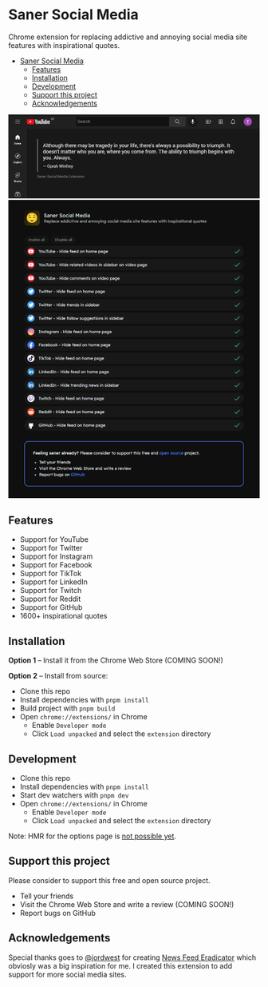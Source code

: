 # Saner Social Media

Chrome extension for replacing addictive and annoying social media site features with inspirational quotes.

- [Saner Social Media](#saner-social-media)
  - [Features](#features)
  - [Installation](#installation)
  - [Development](#development)
  - [Support this project](#support-this-project)
  - [Acknowledgements](#acknowledgements)

![YouTube Home](./screenshots/youtube-home.png)
![Options](./screenshots/options.png)

## Features

- Support for YouTube
- Support for Twitter
- Support for Instagram
- Support for Facebook
- Support for TikTok
- Support for LinkedIn
- Support for Twitch
- Support for Reddit
- Support for GitHub
- 1600+ inspirational quotes

## Installation

**Option 1** – Install it from the Chrome Web Store (COMING SOON!)

**Option 2** – Install from source:

- Clone this repo
- Install dependencies with `pnpm install`
- Build project with `pnpm build`
- Open `chrome://extensions/` in Chrome
  - Enable `Developer mode`
  - Click `Load unpacked` and select the `extension` directory

## Development

- Clone this repo
- Install dependencies with `pnpm install`
- Start dev watchers with `pnpm dev`
- Open `chrome://extensions/` in Chrome
  - Enable `Developer mode`
  - Click `Load unpacked` and select the `extension` directory

Note: HMR for the options page is [not possible yet](https://github.com/antfu/vitesse-webext/issues/59#issuecomment-1011008367). 

## Support this project

Please consider to support this free and open source project.

- Tell your friends
- Visit the Chrome Web Store and write a review (COMING SOON!)
- Report bugs on GitHub

## Acknowledgements

Special thanks goes to [@jordwest](https://github.com/jordwest) for creating [News Feed Eradicator](https://github.com/jordwest/news-feed-eradicator) which obviosly was a big inspiration for me. I created this extension to add support for more social media sites.
